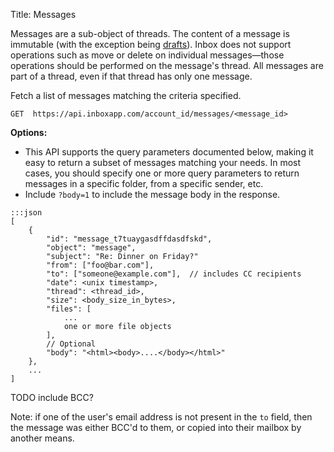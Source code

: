 Title: Messages

Messages are a sub-object of threads. The content of a message is immutable (with the exception being [drafts](#drafts)). Inbox does not support operations such as move or delete on individual messages—those operations should be performed on the message's thread. All messages are part of a thread, even if that thread has only one message.

Fetch a list of messages matching the criteria specified.

    GET  https://api.inboxapp.com/account_id/messages/<message_id>

**Options:**

* This API supports the query parameters documented below, making it easy to return a subset of messages matching your needs. In most cases, you should specify one or more query parameters to return messages in a specific folder, from a specific sender, etc.
* Include `?body=1` to include the message body in the response.

```
:::json
[
    {
        "id": "message_t7tuaygasdffdasdfskd",
        "object": "message",
        "subject": "Re: Dinner on Friday?"
        "from": ["foo@bar.com"],
        "to": ["someone@example.com"],  // includes CC recipients
        "date": <unix timestamp>,
        "thread": <thread_id>,
        "size": <body_size_in_bytes>,
        "files": [
            ...
            one or more file objects
        ],
        // Optional
        "body": "<html><body>....</body></html>"
    },
    ...
]
```


TODO include BCC?

Note: if one of the user's email address is not present in the `to` field, then the message was either BCC'd to them, or copied into their mailbox by another means.